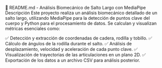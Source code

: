 
📌 README.md - Análisis Biomecánico de Salto Largo con MediaPipe
Descripción
Este proyecto realiza un análisis biomecánico detallado de un salto largo, utilizando MediaPipe para la detección de puntos clave del cuerpo y Python para el procesamiento de datos. Se calculan y visualizan métricas esenciales como:

✅ Detección y extracción de coordenadas de cadera, rodilla y tobillo.
✅ Cálculo de ángulos de la rodilla durante el salto.
✅ Análisis de desplazamiento, velocidad y aceleración de cada punto clave.
✅ Visualización de trayectorias de las articulaciones en un plano 2D.
✅ Exportación de los datos a un archivo CSV para análisis posterior.
